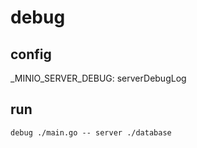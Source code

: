 # debug

## config 
_MINIO_SERVER_DEBUG: serverDebugLog

## run
```shell
debug ./main.go -- server ./database
```
